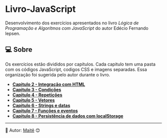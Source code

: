 # Livro-JavaScript
Desenvolvimento dos exercícios apresentados no livro *Lógica de Programação e Algorítmos com JavaScript* do autor Edécio Fernando Iepsen.

## :computer: Sobre
Os exercícios estão divididos por capítulos. Cada capitulo tem uma pasta com os códigos JavaScript, codigos CSS e imagens separadas. Essa organização foi sugerida pelo autor durante o livro.
* **[Capitulo 2 - Integração com HTML](https://github.com/maitebecker/Livro-JavaScript/tree/main/cap2)**
* **[Capitulo 3 - Condições](https://github.com/maitebecker/Livro-JavaScript/tree/main/cap3)**
* **[Capitulo 4 - Repetições](https://github.com/maitebecker/Livro-JavaScript/tree/main/cap4)**
* **[Capitulo 5 - Vetores](https://github.com/maitebecker/Livro-JavaScript/tree/main/cap5)**
* **[Capitulo 6 - Strings e datas](https://github.com/maitebecker/Livro-JavaScript/tree/main/cap6)**
* **[Capitulo 7 - Funções e eventos](https://github.com/maitebecker/Livro-JavaScript/tree/main/cap7)**
* **[Capitulo 8 - Persistência de dados com localStorage](https://github.com/maitebecker/Livro-JavaScript/tree/main/cap8)**

---
:pushpin: Autor: [Maitê](https://github.com/maitebecker) 😊
